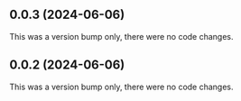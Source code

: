 ## 0.0.3 (2024-06-06)

This was a version bump only, there were no code changes.

## 0.0.2 (2024-06-06)

This was a version bump only, there were no code changes.
